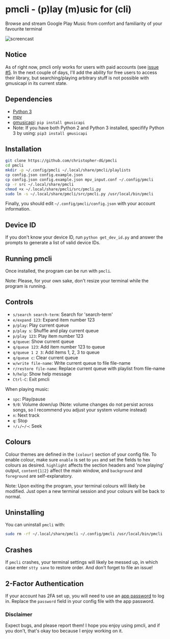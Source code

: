 # pmcli - (p)lay (m)usic for (cli)

Browse and stream Google Play Music from comfort and familiarity of your favourite terminal

![screencast]( https://zippy.gfycat.com/SnivelingLavishAtlanticblackgoby.gif "gfy")

## Notice
As of right now, pmcli only works for users with paid accounts (see [issue #5](https://github.com/christopher-dg/issue/5). In the next couple of days, I'll add the ability for free users to access their library, but searching/playing arbitrary stuff is not possible with gmusicapi in its current state.

## Dependencies

- [Python 3](https://python.org/downloads/)
- [mpv](https://mpv.io)
- [gmusicapi](https://github.com/simon-weber/gmusicapi): `pip install gmusicapi`
- Note: If you have both Python 2 and Python 3 installed, specifify Python 3 by using: `pip3 install gmusicapi`

## Installation

```sh
git clone https://github.com/christopher-dG/pmcli
cd pmcli
mkdir -p ~/.config/pmcli ~/.local/share/pmcli/playlists
cp config.json config.example.json
cp config.json config.example.json mpv_input.conf ~/.config/pmcli
cp -r src ~/.local/share/pmcli
chmod +x ~/.local/share/pmcli/src/pmcli.py
sudo ln -s ~/.local/share/pmcli/src/pmcli.py /usr/local/bin/pmcli
```
Finally, you should edit `~/.config/pmcli/config.json` with your account information.

## Device ID

If you don't know your device ID, run `python get_dev_id.py` and answer the prompts to generate a list of valid device IDs.

## Running pmcli

Once installed, the program can be run with `pmcli`.

Note: Please, for your own sake, don't resize your terminal while the program is running.

## Controls

- `s/search search-term`: Search for 'search-term'
- `e/expand 123`: Expand item number 123
- `p/play`: Play current queue
- `p/play s`: Shuffle and play current queue
- `p/play 123`: Play item number 123
- `q/queue`: Show current queue
- `q/queue 123`:  Add item number 123 to queue
- `q/queue 1 2 3`:  Add items 1, 2, 3 to queue
- `q/queue c`:  Clear current queue
- `w/write file-name`: Write current queue to file file-name
- `r/restore file-name`: Replace current queue with playlist from file-name
- `h/help`: Show help message
- `Ctrl-C`: Exit pmcli

When playing music:

- `spc`: Play/pause
- `9/0`: Volume down/up (Note: volume changes do not persist across songs, so I recommend you adjust your system volume instead)
- `n`: Next track
- `q`: Stop
- `↑/↓/←/→`: Seek

## Colours

Colour themes are defined in the `[colour]` section of your config file. To enable colour, make sure `enable` is set to `yes` and set the fields to hex colours as desired. `highlight` affects the section headers and 'now playing' output, `content{1|2}` affect the main window, and `background` and `foreground` are self-explanatory.

Note: Upon exiting the program, your terminal colours will likely be modified. Just open a new terminal session and your colours will be back to normal.

## Uninstalling

You can uninstall `pmcli` with:

```sh
sudo rm -rf ~/.local/share/pmcli ~/.config/pmcli /usr/local/bin/pmcli
```

## Crashes

If `pmcli` crashes, your terminal settings will likely be messed up, in which case enter `stty sane` to restore order. And don't forget to file an issue!

## 2-Factor Authentication

If your account has 2FA set up, you will need to use an [app password](https://support.google.com/accounts/answer/185833?hl=en) to log in. Replace the `password` field in your config file with the app password.

### Disclaimer
Expect bugs, and please report them! I hope you enjoy using pmcli, and if you don't, that's okay too because I enjoy working on it.
